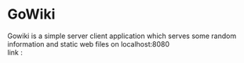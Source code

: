 # GoWiki

Gowiki is a simple server client application which serves some random information and static web files on localhost:8080<br/>
link :
